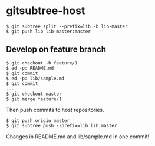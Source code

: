 # gitsubtree-host

```
$ git subtree split --prefix=lib -b lib-master
$ git push lib lib-master:master
```

## Develop on feature branch

```
$ git checkout -b feature/1
$ ed -p: README.md
$ git commit
$ ed -p: lib/sample.md
$ git commit
...
$ git checkout master
$ git merge feature/1
```

Then push commits to host repositories.

```
$ git push origin master
$ git subtree push --prefix=lib lib master
```

Changes in README.md and lib/sample.md in one commit!
